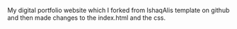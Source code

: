 My digital portfolio website which I forked from IshaqAlis template on github and then made changes to the index.html and the css.
